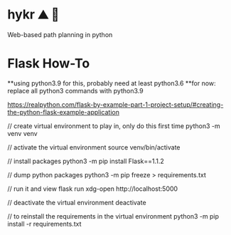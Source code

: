 # hykr :mountain: :snake:

Web-based path planning in python

# Flask How-To

**using python3.9 for this, probably need at least python3.6
**for now: replace all python3 commands with python3.9

https://realpython.com/flask-by-example-part-1-project-setup/#creating-the-python-flask-example-application

// create virtual environment to play in, only do this first time
python3 -m venv venv

// activate the virtual environment
source venv/bin/activate

// install packages
python3 -m pip install Flask==1.1.2

// dump python packages
python3 -m pip freeze > requirements.txt

// run it and view
flask run
xdg-open http://localhost:5000

// deactivate the virtual environment
deactivate

// to reinstall the requirements in the virtual environment
python3 -m pip install -r requirements.txt
